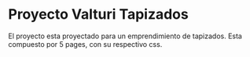 # Proyecto Valturi Tapizados
El proyecto esta proyectado para un emprendimiento de tapizados. Esta compuesto por 5 pages, con su respectivo css.